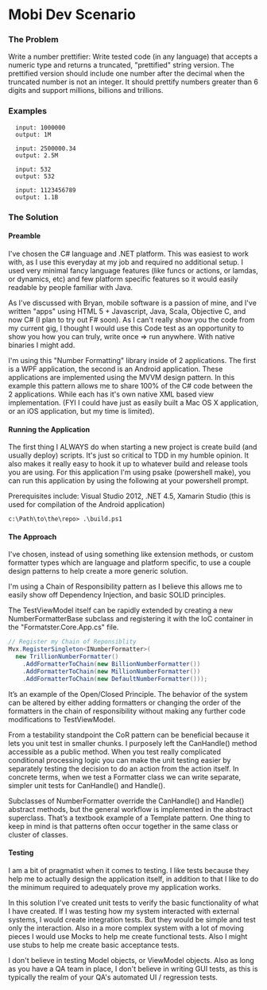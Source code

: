 Mobi Dev Scenario
=================

### The Problem ###
Write a number prettifier:
Write tested code (in any language) that accepts a numeric type and returns a truncated, "prettified" string version. The prettified version should include one number after the decimal when the truncated number is not an integer. It should prettify numbers greater than 6 digits and support millions, billions and trillions.
 
### Examples ###
```
  input: 1000000
  output: 1M

  input: 2500000.34
  output: 2.5M
 
  input: 532
  output: 532
 
  input: 1123456789
  output: 1.1B
```

### The Solution ###

#### Preamble ####
I've chosen the C# language and .NET platform.  This was easiest to work with, as I use this everyday at my job and required no additional setup.  I used very minimal fancy language features (like funcs or actions, or lamdas, or dynamics, etc) and few platform specific features so it would easily readable by people familiar with Java.

As I've discussed with Bryan, mobile software is a passion of mine, and I've written "apps" using HTML 5 + Javascript, Java, Scala, Objective C, and now C# (I plan to try out F# soon).  As I can't really show you the code from my current gig, I thought I would use this Code test as an opportunity to show you how you can truly, write once => run anywhere. With native binaries I might add.

I'm using this "Number Formatting" library inside of 2 applications. The first is a WPF application, the second is an Android application.  These applications are implemented using the MVVM design pattern.  In this example this pattern allows me to share 100% of the C# code between the 2 applications.  While each has it's own native XML based view implementation. (FYI I could have just as easily built a Mac OS X application, or an iOS application, but my time is limited).

#### Running the Application ####
The first thing I ALWAYS do when starting a new project is create build (and usually deploy) scripts.  It's just so critical to TDD in my humble opinion.  It also makes it really easy to hook it up to whatever build and release tools you are using.  For this application I'm using psake (powershell make), you can run this application by using the following at your powershell prompt.

Prerequisites include: Visual Studio 2012, .NET 4.5, Xamarin Studio (this is used for compilation of the Android application)

```
c:\Path\to\the\repo> .\build.ps1
```
#### The Approach ####
I've chosen, instead of using something like extension methods, or custom formatter types which are language and platform specific, to use a couple design patterns to help create a more generic solution.

I'm using a Chain of Responsibility pattern as I believe this allows me to easily show off Dependency Injection, and basic SOLID principles.

The TestViewModel itself can be rapidly extended by creating a new NumberFormatterBase subclass and registering it with the IoC container in the "Formatster.Core.App.cs" file.
``` C#
// Register my Chain of Reponsiblity
Mvx.RegisterSingleton<INumberFormatter>(
  new TrillionNumberFormatter()
    .AddFormatterToChain(new BillionNumberFormatter())
    .AddFormatterToChain(new MillionNumberFormatter())
    .AddFormatterToChain(new DefaultNumberFormatter()));
```
It’s an example of the Open/Closed Principle.  The behavior of the system can be altered by either adding formatters or changing the order of the formatters in the chain of responsibility without making any further code modifications to TestViewModel.

From a testability standpoint the CoR pattern can be beneficial because it lets you unit test in smaller chunks.  I purposely left the CanHandle() method accessible as a public method.  When you test really complicated conditional processing logic you can make the unit testing easier by separately testing the decision to do an action from the action itself.  In concrete terms, when we test a Formatter class we can write separate, simpler unit tests for CanHandle() and Handle(). 

Subclasses of NumberFormatter override the CanHandle() and Handle() abstract methods, but the general workflow is implemented in the abstract superclass.  That’s a textbook example of a Template pattern.  One thing to keep in mind is that patterns often occur together in the same class or cluster of classes.

#### Testing ####
I am a bit of pragmatist when it comes to testing.  I like tests because they help me to actually design the application itself, in addition to that I like to do the minimum required to adequately prove my application works.

In this solution I've created unit tests to verify the basic functionality of what I have created. If I was testing how my system interacted with external systems, I would create integration tests.  But they would be simple and test only the interaction.  Also in a more complex system with a lot of moving pieces I would use Mocks to help me create functional tests.  Also I might use stubs to help me create basic acceptance tests.

I don't believe in testing Model objects, or ViewModel objects.  Also as long as you have a QA team in place, I don't believe in writing GUI tests, as this is typically the realm of your QA's automated UI / regression tests.
